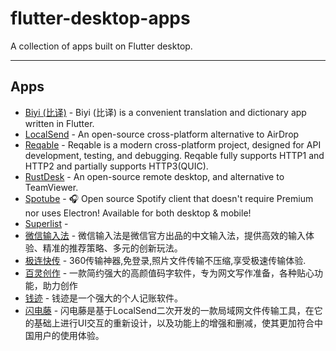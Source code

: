 # flutter-desktop-apps

A collection of apps built on Flutter desktop.

---

<!-- AWESOME_LIST_MAKER -->

## Apps
- [Biyi (比译)](https://biyidev.com/) - Biyi (比译) is a convenient translation and dictionary app written in Flutter.
- [LocalSend](https://github.com/localsend/localsend) - An open-source cross-platform alternative to AirDrop
- [Reqable](https://reqable.com/en-US/) - Reqable is a modern cross-platform project, designed for API development, testing, and debugging. Reqable fully supports HTTP1 and HTTP2 and partially supports HTTP3(QUIC).
- [RustDesk](https://github.com/rustdesk/rustdesk) - An open-source remote desktop, and alternative to TeamViewer.
- [Spotube](https://github.com/KRTirtho/spotube) - 🎧 Open source Spotify client that doesn't require Premium nor uses Electron! Available for both desktop & mobile!
- [Superlist](https://www.superlist.com/) - 
- [微信输入法](https://z.weixin.qq.com/) - 微信输入法是微信官方出品的中文输入法，提供高效的输入体验、精准的推荐策略、多元的创新玩法。
- [极连快传](https://shouji.360.cn/jl.html) - 360传输神器,免登录,照片文件传输不压缩,享受极速传输体验.
- [百灵创作](https://www.abailing.com/) - 一款简约强大的高颜值码字软件，专为网文写作准备，各种贴心功能，助力创作
- [钱迹](https://qianjiapp.com/) - 钱迹是一个强大的个人记账软件。
- [闪电藤](https://lightningvine.zishu.life/) - 闪电藤是基于LocalSend二次开发的一款局域网文件传输工具，在它的基础上进行UI交互的重新设计，以及功能上的增强和删减，使其更加符合中国用户的使用体验。


<!-- AWESOME_LIST_MAKER -->
